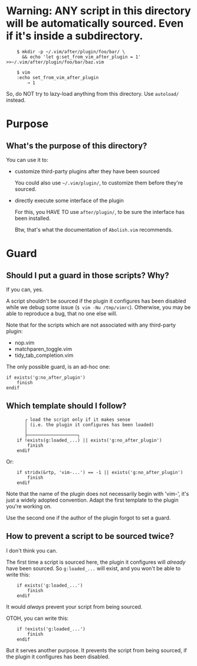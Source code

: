 # Warning: ANY script in this directory will be automatically sourced. Even if it's inside a subdirectory.

        $ mkdir -p ~/.vim/after/plugin/foo/bar/ \
          && echo 'let g:set_from_vim_after_plugin = 1' >>~/.vim/after/plugin/foo/bar/baz.vim

        $ vim
        :echo set_from_vim_after_plugin
            → 1

So, do NOT try to lazy-load anything from this directory.
Use `autoload/` instead.

##
# Purpose
## What's the purpose of this directory?

You can use it to:

   - customize third-party plugins after they have been sourced

       You could also use `~/.vim/plugin/`, to customize them before
       they're sourced.

   - directly execute some interface of the plugin

       For this, you HAVE TO use `after/plugin/`, to be sure
       the interface has been installed.

       Btw, that's what the documentation of `Abolish.vim` recommends.

##
# Guard
## Should I put a guard in those scripts?  Why?

If you can, yes.

A script  shouldn't be  sourced if  the plugin it  configures has  been disabled
while we debug some issue (`$ vim -Nu /tmp/vimrc`).
Otherwise, you may be able to reproduce a bug, that no one else will.

Note that for the scripts which  are not associated with any third-party plugin:

   - nop.vim
   - matchparen_toggle.vim
   - tidy_tab_completion.vim

The only possible guard, is an ad-hoc one:

    if exists('g:no_after_plugin')
        finish
    endif

## Which template should I follow?

           ┌ load the script only if it makes sense
           │ (i.e. the plugin it configures has been loaded)
           │
           ├───────────────────┐
        if !exists(g:loaded_...) || exists('g:no_after_plugin')
            finish
        endif

Or:

        if stridx(&rtp, 'vim-...') == -1 || exists('g:no_after_plugin')
            finish
        endif

Note that the  name of the plugin  does not necessarily begin  with 'vim-', it's
just a widely adopted convention.
Adapt the first template to the plugin you're working on.

Use the second one if the author of the plugin forgot to set a guard.

## How to prevent a script to be sourced twice?

I don't think you can.

The first time a script is sourced here, the plugin it configures will *already*
have been sourced.
So `g:loaded_...` will exist, and you won't be able to write this:

        if exists('g:loaded_...')
            finish
        endif

It would *always* prevent your script from being sourced.

OTOH, you can write this:

        if !exists('g:loaded_...')
            finish
        endif

But it serves another purpose.
It prevents the script from being sourced,  if the plugin it configures has been
disabled.

